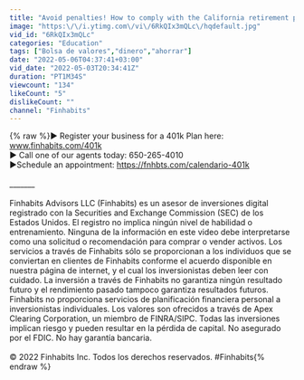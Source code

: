 ```yaml
---
title: "Avoid penalties! How to comply with the California retirement program mandate"
image: "https:\/\/i.ytimg.com\/vi\/6RkQIx3mQLc\/hqdefault.jpg"
vid_id: "6RkQIx3mQLc"
categories: "Education"
tags: ["Bolsa de valores","dinero","ahorrar"]
date: "2022-05-06T04:37:41+03:00"
vid_date: "2022-05-03T20:34:41Z"
duration: "PT1M34S"
viewcount: "134"
likeCount: "5"
dislikeCount: ""
channel: "Finhabits"
---
```

{% raw %}► Register your business for a 401k Plan here:<br />www.finhabits.com/401k<br />► Call one of our agents today: 650-265-4010<br />►Schedule an appointment:  <a rel="nofollow" target="blank" href="https://fnhbts.com/calendario-401k">https://fnhbts.com/calendario-401k</a><br /><br />_______<br /><br />Finhabits Advisors LLC (Finhabits) es un asesor de inversiones digital registrado con la Securities and Exchange Commission (SEC) de los Estados Unidos. El registro no implica ningún nivel de habilidad o entrenamiento. Ninguna de la información en este video debe interpretarse como una solicitud o recomendación para comprar o vender activos. Los servicios a través de Finhabits sólo se proporcionan a los individuos que se conviertan en clientes de Finhabits conforme el acuerdo disponible en nuestra página de internet, y el cual los inversionistas deben leer con cuidado. La inversión a través de Finhabits no garantiza ningún resultado futuro y el rendimiento pasado tampoco garantiza resultados futuros. Finhabits no proporciona servicios de planificación financiera personal a inversionistas individuales. Los valores son ofrecidos a través de Apex Clearing Corporation, un miembro de FINRA/SIPC. Todas las inversiones implican riesgo y pueden resultar en la pérdida de capital. No asegurado por el FDIC. No hay garantía bancaria. <br /><br />© 2022 Finhabits Inc. Todos los derechos reservados. #Finhabits{% endraw %}
